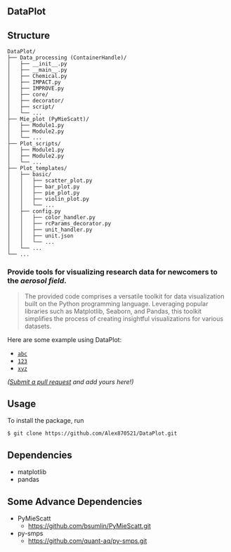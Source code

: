 ## DataPlot

## Structure
```plaintext
DataPlot/
├── Data_processing (ContainerHandle)/
│   ├── __init__.py
│   ├── __main__.py
│   ├── Chemical.py
│   ├── IMPACT.py
│   ├── IMPROVE.py
│   ├── core/
│   ├── decorator/
│   ├── script/
│   └── ...
├── Mie_plot (PyMieScatt)/
│   ├── Module1.py
│   ├── Module2.py
│   └── ...
├── Plot_scripts/
│   ├── Module1.py
│   ├── Module2.py
│   └── ...
├── Plot_templates/
│   ├── basic/
│   │   ├── scatter_plot.py
│   │   ├── bar_plot.py
│   │   ├── pie_plot.py
│   │   ├── violin_plot.py
│   │   └── ...
│   ├── config.py
│   │   ├── color_handler.py
│   │   ├── rcParams_decorator.py
│   │   ├── unit_handler.py
│   │   ├── unit.json
│   │   └── ...
│   └── ...
└── ...
```

### Provide tools for visualizing research data for newcomers to the *aerosol field*.

> The provided code comprises a versatile toolkit for data 
> visualization built on the Python programming language. 
> Leveraging popular libraries such as Matplotlib, Seaborn, 
> and Pandas, this toolkit simplifies the process of creating 
> insightful visualizations for various datasets.

Here are some example using DataPlot:

- [`abc`](https://github.com/noffle/collide-2d-aabb-aabb)
- [`123`](https://github.com/noffle/goertzel)
- [`xyz`](https://github.com/noffle/twitter-kv)

*([Submit a pull request](https://github.com/noffle/common-readme/pulls) and add yours here!)*

## Usage

To install the package, run

    $ git clone https://github.com/Alex870521/DataPlot.git



## Dependencies
* matplotlib
* pandas

## Some Advance Dependencies
* PyMieScatt
  - <https://github.com/bsumlin/PyMieScatt.git>
* py-smps
  - <https://github.com/quant-aq/py-smps.git>
